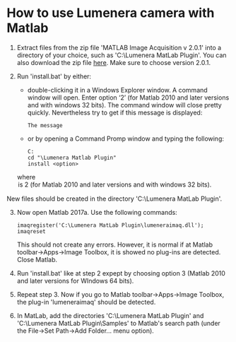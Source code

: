 # How to use Lumenera camera with Matlab

1. Extract files from the zip file 'MATLAB Image Acquisition v 2.0.1' into a directory of your choice, such as 'C:\Lumenera MatLab Plugin'. You can also download the zip file [here](https://www.lumenera.com/matlab-image-acquisition.html). Make sure to choose version 2.0.1.

2. Run 'install.bat' by either:  
    * double-clicking it in a Windows Explorer window. A command window will open. Enter option ‘2’ (for Matlab 2010 and later versions and with windows 32 bits). The command window will close pretty quickly. Nevertheless try to get if this message is displayed:  
        ```
        The message
        ```
    * or by opening a Command Promp window and typing the following:  
        ```
        C:
        cd "\Lumenera Matlab Plugin"
        install <option>
        ```
    where <option> is 2 (for Matlab 2010 and later versions and with windows 32 bits).  
  
New files should be created in the directory 'C:\Lumenera MatLab Plugin'.
  
3. Now open Matlab 2017a. Use the following commands:
    ```
    imaqregister('C:\Lumenera MatLab Plugin\lumeneraimaq.dll');
    imaqreset
    ```
    This should not create any errors. However, it is normal if at Matlab toolbar->Apps->Image Toolbox, it is showed no plug-ins are detected. Close Matlab.

4. Run 'install.bat' like at step 2 expept by choosing option 3 (Matlab 2010 and later versions for WIndows 64 bits).

5. Repeat step 3. Now if you go to Matlab toolbar->Apps->Image Toolbox, the plug-in 'lumeneraimaq' should be detected.

6. In MatLab, add the directories 'C:\Lumenera MatLab Plugin\' and 'C:\Lumenera MatLab Plugin\Samples\' to Matlab's search path (under the File->Set Path->Add Folder... menu option).
